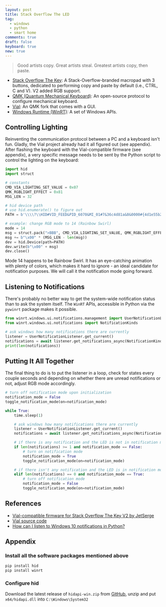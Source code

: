 ```yaml
---
layout: post
title: Stack Overflow The LED
tag:
  - windows
  - python
  - smart home
comments: true
draft: false
keyboard: true
new: true
---
```


> Good artists copy. Great artists steal. Greatest artists copy, then paste.

* [Stack Overflow The Key](https://drop.com/buy/stack-overflow-the-key-v2-macropad): A Stack-Overflow-branded macropad with 3 buttons, dedicated to performing copy and paste by default (i.e., CTRL, C and V). V2 added RGB support.
* [QMK (Quantum Mechanical Keyboard)](https://docs.qmk.fm/#/): An open-source protocol to configure mechanical keyboard.
* [Vial](https://get.vial.today/): An QMK fork that comes with a GUI.
* [Windows Runtime (WinRT)](https://en.wikipedia.org/wiki/Windows_Runtime): A set of Windows APIs.

## Controlling Lighting

Reinventing the communication protocol between a PC and a keyboard isn't fun. Gladly, the Vial project already had it all figured out (see appendix). After flashing the keyboard with the Vial-compatible firmware (see appendix), a very specific message needs to be sent by the Python script to control the lighting on the keyboard:

```python
import hid
import struct

# constants
CMD_VIA_LIGHTING_SET_VALUE = 0x07
QMK_RGBLIGHT_EFFECT = 0x81
MSG_LEN = 32

# hid device path
# use hid.enumerate() to figure out
PATH = b'\\\\?\\HID#VID_FEED&PID_6070&MI_01#7&36c4d81a&0&0000#{4d1e55b2-f16f-11cf-88cb-001111000030}'

# example: change RGB mode to 14 (Rainbow Swirl)
mode = 14
msg = struct.pack(">BBB", CMD_VIA_LIGHTING_SET_VALUE, QMK_RGBLIGHT_EFFECT, mode)
msg += b"\x00" * (MSG_LEN - len(msg))
dev = hid.Device(path=PATH)
dev.write(b"\x00" + msg)
dev.close()
```

Mode 14 happens to be Rainbow Swirl. It has an eye-catching animation with plenty of colors, which makes it hard to ignore - an ideal candidate for notification purposes. We will call it the notification mode going forward.

## Listening to Notifications

There's probably no better way to get the system-wide notification status than to ask the system itself. The `WinRT` APIs, accessible in Python via the `pywinrt` package makes it possible.

```python
from winrt.windows.ui.notifications.management import UserNotificationListener
from winrt.windows.ui.notifications import NotificationKinds

# ask windows how many notifications there are currently
listener = UserNotificationListener.get_current()
notifications = await listener.get_notifications_async(NotificationKinds.TOAST)
print(len(notifications))
```

## Putting It All Together
The final thing to do is to put the listener in a loop, check for states every couple seconds and depending on whether there are unread notifications or not, adjust RGB mode accordingly.

```python
# turn off notification mode upon initialization
notification_mode = False
toggle_notification_mode(on=notification_mode)

while True:
    time.sleep(1)

    # ask windows how many notifications there are currently
    listener = UserNotificationListener.get_current()
    notifications = await listener.get_notifications_async(NotificationKinds.TOAST)

    # if there is any notification and the LED is not in notification mode
    if len(notifications) >= 1 and notification_mode == False:
        # turn on notification mode
        notification_mode = True
        toggle_notification_mode(on=notification_mode)

    # if there isn't any notification and the LED is in notification mode
    elif len(notifications) == 0 and notification_mode == True:
        # turn off notification mode
        notification_mode = False
        toggle_notification_mode(on=notification_mode)
```

## References
* [Vial-compatible firmware for Stack Overflow The Key V2 by JetSerge](https://drop.com/buy/stack-overflow-the-key-v2-macropad/talk/2892369)
* [Vial source code](https://github.com/vial-kb/vial-gui)
* [How can I listen to Windows 10 notifications in Python?](https://stackoverflow.com/questions/64043297/how-can-i-listen-to-windows-10-notifications-in-python)

## Appendix
### Install all the software packages mentioned above
```bash
pip install hid
pip install winrt
```

### Configure hid
Download the latest release of `hidapi-win.zip` from [GitHub](https://github.com/libusb/hidapi/releases), unzip and put `x64/hidapi.dll` into `C:\Windows\System32`
